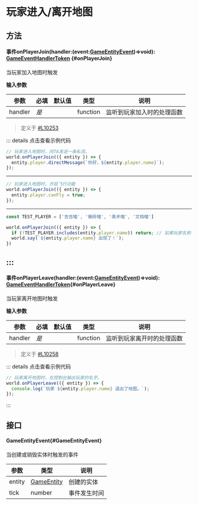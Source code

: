 <script setup>
import '/style.css'
</script>
# 玩家进入/离开地图
## 方法

#### <font id="API" /><font id="Event">事件</font>onPlayerJoin(<font id="Type">handler:(event:[GameEntityEvent](./playerJL#GameEntityEvent))=>void</font>)<font id="Type">: [GameEventHandlerToken](/GameEventHandlerToken/)</font> {#onPlayerJoin}
当玩家加入地图时触发

**输入参数**

| **参数** | **必填** | **默认值** | **类型** | **说明** |
| --- | --- | --- | --- | --- |
| handler | _是_ | | function | 监听到玩家加入时的处理函数 |

> 定义于 [#L10253](https://github.com/box3lab/arena_dts/blob/main/GameAPI.d.ts#L10253)

::: details 点击查看示例代码
```javascript
// 玩家进入地图时，向TA发送一条私信。
world.onPlayerJoin(({ entity }) => {
  entity.player.directMessage(`你好，${entity.player.name}`);
});
```
---
```javascript
// 玩家进入地图时，开启飞行功能
world.onPlayerJoin(({ entity }) => {
  entity.player.canFly = true;
});
```
---
```javascript
const TEST_PLAYER = ['吉吉喵', '搬砖喵', '美术喵', '文档喵']

world.onPlayerJoin(({ entity }) => {
  if (!TEST_PLAYER.includes(entity.player.name)) return; // 如果玩家名称不在列表里，则跳过后续脚本。
  world.say(`${entity.player.name} 出现了！`);
})
```
:::
---


#### <font id="API" /><font id="Event">事件</font>onPlayerLeave(<font id="Type">handler:(event:[GameEntityEvent](./playerJL#GameEntityEvent))=>void</font>)<font id="Type">: [GameEventHandlerToken](/GameEventHandlerToken/)</font>{#onPlayerLeave}
当玩家离开地图时触发

**输入参数**

| **参数** | **必填** | **默认值** | **类型** | **说明** |
| --- | --- | --- | --- | --- |
| handler | _是_ | | function | 监听到玩家离开时的处理函数 |

> 定义于 [#L10258](https://github.com/box3lab/arena_dts/blob/main/GameAPI.d.ts#L10258)

::: details 点击查看示例代码
```javascript
// 玩家离开地图时，在控制台输出玩家的名字。
world.onPlayerLeave(({ entity }) => {
  console.log(`玩家 ${entity.player.name} 退出了地图。`);
});
```
:::

## 接口

#### <font id="API" />GameEntityEvent{#GameEntityEvent}
当创建或销毁实体时触发的事件

| **参数** | **类型** | **说明** |
| --- | --- | --- |
| entity | [GameEntity](/GameEntity/) | 创建的实体 |
| tick | number | 事件发生时间 |
